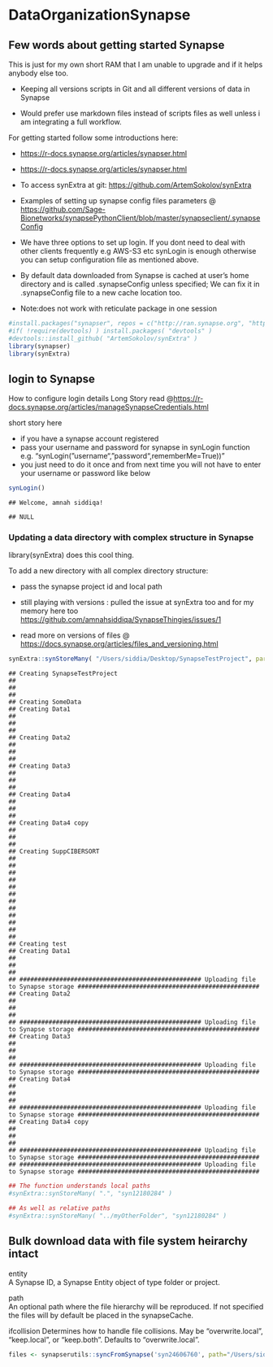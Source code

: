 DataOrganizationSynapse
================

## Few words about getting started Synapse

This is just for my own short RAM that I am unable to upgrade and if it
helps anybody else too.

  - Keeping all versions scripts in Git and all different versions of
    data in Synapse

  - Would prefer use markdown files instead of scripts files as well
    unless i am integrating a full workflow.

For getting started follow some introductions here:

  - <https://r-docs.synapse.org/articles/synapser.html>

  - <https://r-docs.synapse.org/articles/synapser.html>

  - To access synExtra at git:
    <https://github.com/ArtemSokolov/synExtra>

  - Examples of setting up synapse config files parameters @
    <https://github.com/Sage-Bionetworks/synapsePythonClient/blob/master/synapseclient/.synapseConfig>

  - We have three options to set up login. If you dont need to deal with
    other clients frequently e.g AWS-S3 etc synLogin is enough otherwise
    you can setup configuration file as mentioned above.

  - By default data downloaded from Synapse is cached at user’s home
    directory and is called .synapseConfig unless specified; We can fix
    it in .synapseConfig file to a new cache location too.

  - Note:does not work with reticulate package in one session

<!-- end list -->

``` r
#install.packages("synapser", repos = c("http://ran.synapse.org", "http://cran.fhcrc.org"))
#if( !require(devtools) ) install.packages( "devtools" )
#devtools::install_github( "ArtemSokolov/synExtra" )
library(synapser)
library(synExtra)
```

## login to Synapse

How to configure login details Long Story read
@https://r-docs.synapse.org/articles/manageSynapseCredentials.html

short story here

  - if you have a synapse account registered
  - pass your username and password for synapse in synLogin function
    e.g. “synLogin(”username“,”password“,rememberMe=True))”
  - you just need to do it once and from next time you will not have to
    enter your username or password like below

<!-- end list -->

``` r
synLogin()
```

    ## Welcome, amnah siddiqa!

    ## NULL

### Updating a data directory with complex structure in Synapse

library(synExtra) does this cool thing.

To add a new directory with all complex directory structure:

  - pass the synapse project id and local path

  - still playing with versions : pulled the issue at synExtra too and
    for my memory here too
    <https://github.com/amnahsiddiqa/SynapseThingies/issues/1>

  - read more on versions of files @
    <https://docs.synapse.org/articles/files_and_versioning.html>

<!-- end list -->

``` r
synExtra::synStoreMany( "/Users/siddia/Desktop/SynapseTestProject", parent="syn24215009")
```

    ## Creating SynapseTestProject 
    ## 
    ## 
    ## 
    ## Creating SomeData 
    ## Creating Data1 
    ## 
    ## 
    ## 
    ## Creating Data2 
    ## 
    ## 
    ## 
    ## Creating Data3 
    ## 
    ## 
    ## 
    ## Creating Data4 
    ## 
    ## 
    ## 
    ## Creating Data4 copy 
    ## 
    ## 
    ## 
    ## Creating SuppCIBERSORT 
    ## 
    ## 
    ## 
    ## 
    ## 
    ## 
    ## 
    ## 
    ## 
    ## 
    ## 
    ## 
    ## Creating test 
    ## Creating Data1 
    ## 
    ## 
    ## 
    ## ################################################## Uploading file to Synapse storage ##################################################
    ## Creating Data2 
    ## 
    ## 
    ## 
    ## ################################################## Uploading file to Synapse storage ##################################################
    ## Creating Data3 
    ## 
    ## 
    ## 
    ## ################################################## Uploading file to Synapse storage ##################################################
    ## Creating Data4 
    ## 
    ## 
    ## 
    ## ################################################## Uploading file to Synapse storage ##################################################
    ## Creating Data4 copy 
    ## 
    ## 
    ## 
    ## ################################################## Uploading file to Synapse storage ##################################################
    ## ################################################## Uploading file to Synapse storage ##################################################

``` r
## The function understands local paths
#synExtra::synStoreMany( ".", "syn12180284" )

## As well as relative paths
#synExtra::synStoreMany( "../myOtherFolder", "syn12180284" )
```

## Bulk download data with file system heirarchy intact

entity  
A Synapse ID, a Synapse Entity object of type folder or project.

path  
An optional path where the file hierarchy will be reproduced. If not
specified the files will by default be placed in the synapseCache.

ifcollision Determines how to handle file collisions. May be
“overwrite.local”, “keep.local”, or “keep.both”. Defaults to
“overwrite.local”.

``` r
files <- synapserutils::syncFromSynapse('syn24606760', path="/Users/siddia/Desktop/SynapseTestProject/test") 
```

##
